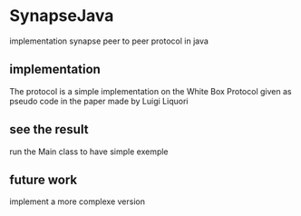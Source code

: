 # SynapseJava
implementation synapse peer to peer protocol in java

## implementation 
The protocol is a simple implementation on the White Box Protocol given as pseudo code in the paper made by Luigi Liquori

## see the result
run the Main class to have simple exemple

## future work
implement a more complexe version
